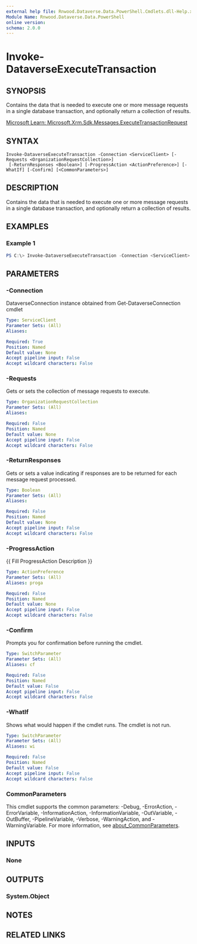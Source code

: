 ```yaml
---
external help file: Rnwood.Dataverse.Data.PowerShell.Cmdlets.dll-Help.xml
Module Name: Rnwood.Dataverse.Data.PowerShell
online version:
schema: 2.0.0
---
```


# Invoke-DataverseExecuteTransaction

## SYNOPSIS
Contains the data that is needed to execute one or more message requests in a single database transaction, and optionally return a collection of results.

[Microsoft Learn: Microsoft.Xrm.Sdk.Messages.ExecuteTransactionRequest](https://learn.microsoft.com/dotnet/api/Microsoft.Xrm.Sdk.Messages.ExecuteTransactionRequest)

## SYNTAX

```
Invoke-DataverseExecuteTransaction -Connection <ServiceClient> [-Requests <OrganizationRequestCollection>]
 [-ReturnResponses <Boolean>] [-ProgressAction <ActionPreference>] [-WhatIf] [-Confirm] [<CommonParameters>]
```

## DESCRIPTION
Contains the data that is needed to execute one or more message requests in a single database transaction, and optionally return a collection of results.

## EXAMPLES

### Example 1
```powershell
PS C:\> Invoke-DataverseExecuteTransaction -Connection <ServiceClient> -Requests <OrganizationRequestCollection> -ReturnResponses <bool?>
```

## PARAMETERS

### -Connection
DataverseConnection instance obtained from Get-DataverseConnection cmdlet

```yaml
Type: ServiceClient
Parameter Sets: (All)
Aliases:

Required: True
Position: Named
Default value: None
Accept pipeline input: False
Accept wildcard characters: False
```

### -Requests
Gets or sets the collection of message requests to execute.

```yaml
Type: OrganizationRequestCollection
Parameter Sets: (All)
Aliases:

Required: False
Position: Named
Default value: None
Accept pipeline input: False
Accept wildcard characters: False
```

### -ReturnResponses
Gets or sets a value indicating if responses are to be returned for each message request processed.

```yaml
Type: Boolean
Parameter Sets: (All)
Aliases:

Required: False
Position: Named
Default value: None
Accept pipeline input: False
Accept wildcard characters: False
```

### -ProgressAction
{{ Fill ProgressAction Description }}

```yaml
Type: ActionPreference
Parameter Sets: (All)
Aliases: proga

Required: False
Position: Named
Default value: None
Accept pipeline input: False
Accept wildcard characters: False
```

### -Confirm
Prompts you for confirmation before running the cmdlet.

```yaml
Type: SwitchParameter
Parameter Sets: (All)
Aliases: cf

Required: False
Position: Named
Default value: False
Accept pipeline input: False
Accept wildcard characters: False
```

### -WhatIf
Shows what would happen if the cmdlet runs. The cmdlet is not run.

```yaml
Type: SwitchParameter
Parameter Sets: (All)
Aliases: wi

Required: False
Position: Named
Default value: False
Accept pipeline input: False
Accept wildcard characters: False
```

### CommonParameters
This cmdlet supports the common parameters: -Debug, -ErrorAction, -ErrorVariable, -InformationAction, -InformationVariable, -OutVariable, -OutBuffer, -PipelineVariable, -Verbose, -WarningAction, and -WarningVariable. For more information, see [about_CommonParameters](http://go.microsoft.com/fwlink/?LinkID=113216).

## INPUTS

### None
## OUTPUTS

### System.Object
## NOTES

## RELATED LINKS
